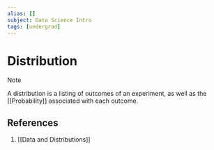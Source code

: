 ```yaml
---
alias: []
subject: Data Science Intro
tags: [undergrad]
---
```

# Distribution

> [!note]
> A distribution is a listing of outcomes of an experiment, as well as the [[Probability]] associated with each outcome.

## References
1. [[Data and Distributions]]